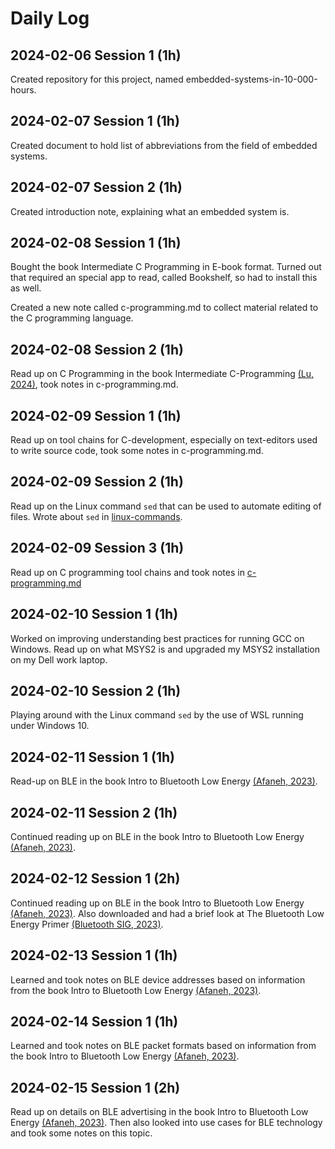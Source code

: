 # Daily Log

## 2024-02-06 Session 1 (1h)

Created repository for this project, named embedded-systems-in-10-000-hours.

## 2024-02-07 Session 1 (1h)

Created document to hold list of abbreviations from the field of embedded systems.

## 2024-02-07 Session 2 (1h)

Created introduction note, explaining what an embedded system is.

## 2024-02-08 Session 1 (1h)

Bought the book Intermediate C Programming in E-book format. Turned out that required an special app to read, called Bookshelf, so had to install this as well.

Created a new note called c-programming.md to collect material related to the C programming language.

## 2024-02-08 Session 2 (1h)

Read up on C Programming in the book Intermediate C-Programming [(Lu, 2024)](references.md/#lu-2024), took notes in c-programming.md.

## 2024-02-09 Session 1 (1h)

Read up on tool chains for C-development, especially on text-editors used to write source code, took some notes in c-programming.md.

## 2024-02-09 Session 2 (1h)

Read up on the Linux command `sed` that can be used to automate editing of files. Wrote about `sed` in [linux-commands](linux-commands.md).

## 2024-02-09 Session 3 (1h)

Read up on C programming tool chains and took notes in [c-programming.md](c-programming.md#tool-chains.)

## 2024-02-10 Session 1 (1h)

Worked on improving understanding best practices for running GCC on Windows. Read up on what MSYS2 is and upgraded my MSYS2 installation on my Dell work laptop.

## 2024-02-10 Session 2 (1h)

Playing around with the Linux command `sed` by the use of WSL running under Windows 10.

## 2024-02-11 Session 1 (1h)

Read-up on BLE in the book Intro to Bluetooth Low Energy [(Afaneh, 2023)](references.md#afaneh-2023).

## 2024-02-11 Session 2 (1h)

Continued reading up on BLE in the book Intro to Bluetooth Low Energy [(Afaneh, 2023)](references.md#afaneh-2023).

## 2024-02-12 Session 1 (2h)

Continued reading up on BLE in the book Intro to Bluetooth Low Energy [(Afaneh, 2023)](references.md#afaneh-2023). Also downloaded and had a brief look at The Bluetooth Low Energy Primer [(Bluetooth SIG, 2023)](references.md#bluetooth-sig-2023).

## 2024-02-13 Session 1 (1h)

Learned and took notes on BLE device addresses based on information from the book Intro to Bluetooth Low Energy [(Afaneh, 2023)](references.md#afaneh-2023).

## 2024-02-14 Session 1 (1h)

Learned and took notes on BLE packet formats based on information from the book Intro to Bluetooth Low Energy [(Afaneh, 2023)](references.md#afaneh-2023).

## 2024-02-15 Session 1 (2h)

Read up on details on BLE advertising in the book Intro to Bluetooth Low Energy [(Afaneh, 2023)](references.md#afaneh-2023). Then also looked into use cases for BLE technology and took some notes on this topic.
